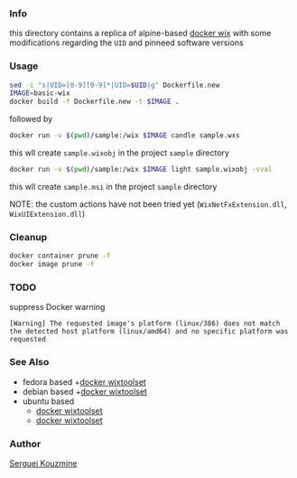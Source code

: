 ### Info

this directory contains a replica of alpine-based
[docker wix](https://github.com/dactivllc/docker-wix) with some modifications regarding the `UID` and pinneed software versions

### Usage

```sh
sed -i "s|UID=[0-9][0-9]*|UID=$UID|g" Dockerfile.new
IMAGE=basic-wix
docker build -f Dockerfile.new -t $IMAGE .
```
followed by
```sh
docker run -v $(pwd)/sample:/wix $IMAGE candle sample.wxs
```
this wll create `sample.wixobj` in the project `sample` directory

```sh
docker run -v $(pwd)/sample:/wix $IMAGE light sample.wixobj -sval
```
this wll create `sample.msi` in the project `sample` directory


NOTE: the custom actions have not been tried yet (`WixNetFxExtension.dll`, `WixUIExtension.dll`)
### Cleanup


```sh
docker container prune -f
docker image prune -f
```

### TODO

suppress Docker warning
```text
[Warning] The requested image's platform (linux/386) does not match the detected host platform (linux/amd64) and no specific platform was requested

```
### See Also

  * fedora based
    +[docker wixtoolset](https://github.com/vtavernier/docker-wixtoolset)
  * debian based
    +[docker wixtoolset](https://github.com/utilitywarehouse/docker-wixtoolset)
  * ubuntu based
    + [docker wixtoolset](https://github.com/identakid/wix) 
    + [docker wixtoolset](https://github.com/felfert/docker-wix) 

### Author
[Serguei Kouzmine](kouzmine_serguei@yahoo.com)
